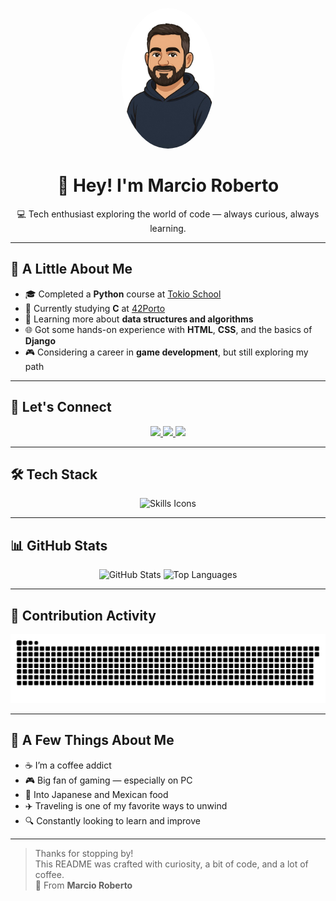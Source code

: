 <!-- Avatar -->
<p align="center">
  <img src="avatar.png" alt="Marcio Roberto Avatar" width="150" style="border-radius: 50%;">
</p>

<h1 align="center">👋 Hey! I'm Marcio Roberto</h1>

<p align="center">
💻 Tech enthusiast exploring the world of code — always curious, always learning.
</p>

---

## 🚀 A Little About Me

- 🎓 Completed a **Python** course at [Tokio School](https://tokioschool.pt/)
- 🧠 Currently studying **C** at [42Porto](https://www.42porto.com/pt/)
- 📘 Learning more about **data structures and algorithms**
- 🌐 Got some hands-on experience with **HTML**, **CSS**, and the basics of **Django**
- 🎮 Considering a career in **game development**, but still exploring my path

---

## 🔗 Let's Connect

<p align="center">
  <a href="https://www.linkedin.com/in/marcio-roberto-498931142/" target="_blank">
    <img src="https://img.shields.io/badge/-LinkedIn-%230077B5?style=for-the-badge&logo=linkedin&logoColor=white"/>
  </a>
  <a href="https://github.com/Eumaxion" target="_blank">
    <img src="https://img.shields.io/badge/-GitHub-181717?style=for-the-badge&logo=github&logoColor=white"/>
  </a>
  <a href="https://www.dio.me/users/marciorock171" target="_blank">
    <img src="https://img.shields.io/badge/DIO-%238A4182?style=for-the-badge&logoColor=white"/>
  </a>
</p>

---

## 🛠️ Tech Stack

<p align="center">
  <img src="https://skillicons.dev/icons?i=python,c,html,css,django" alt="Skills Icons" />
</p>

---

## 📊 GitHub Stats

<div align="center">
  <img height="180em" src="https://github-readme-stats.vercel.app/api?username=Eumaxion&show_icons=true&theme=gruvbox&include_all_commits=true&count_private=true" alt="GitHub Stats"/>
  <img height="180em" src="https://github-readme-stats.vercel.app/api/top-langs/?username=Eumaxion&layout=compact&langs_count=7&theme=gruvbox" alt="Top Languages"/>
</div>

---

## 🐍 Contribution Activity

<p align="center">
  <img src="https://github.com/Eumaxion/Eumaxion/blob/output/github-contribution-grid-snake.svg" alt="Snake Animation"/>
</p>

---

## 🎯 A Few Things About Me

- ☕ I’m a coffee addict  
- 🎮 Big fan of gaming — especially on PC  
- 🍣 Into Japanese and Mexican food  
- ✈️ Traveling is one of my favorite ways to unwind  
- 🔍 Constantly looking to learn and improve

---

> Thanks for stopping by!  
> This README was crafted with curiosity, a bit of code, and a lot of coffee.  
> 💚 From **Marcio Roberto**